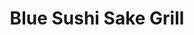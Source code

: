 ---
layout: place
title: "Blue Sushi Sake Grill"
permalink: /texas/dallas/blue-sushi-sake-grill.html
stateAbbr: TX
stateName: Texas
cityName: Dallas
seo:
  name: "Blue Sushi Sake Grill"
  type: Restaurant
  links: null
description: "Looking for sushi in Dallas, Texas? Check out Blue Sushi Sake Grill for a delightful Japanese dining experience. Enjoy a variety of sushi and other dishes in..."
place_id: ChIJsYazVsKfToYRlfObICLBJ0A
photos:
  - name: >-
      places/ChIJsYazVsKfToYRlfObICLBJ0A/photos/AeeoHcKlvVgRnmuPXi1vwAurI5MUWZj2bnwKTsjd7H7hWhdQbEJGFhSjDstAo4CGsIv5LNrSbHjNABX2ASQ_-OFxuYuX3g9-h6ihK7A9i207M-TbGyhAdPJo_6sCVU84oE9ekiulBn9MMHB45YTPKNKPcyNRNzbY81NyWfwCgAzQL-Ei_rspqIh56RkKqqFG2MwSKSaKmHC86f16mfSDibtb_7gFve7u3ksllWzC0crJtbH8MGCIVXU8XCdtwtTStDa0up88b163PIzMqT4BGNvAm0nkLA1DchHUDRt015iIWvg2nA
    widthPx: 750
    heightPx: 546
    authorAttributions:
      - displayName: Blue Sushi Sake Grill
        uri: https://maps.google.com/maps/contrib/106659337858444225090
        photoUri: >-
          https://lh3.googleusercontent.com/a-/ALV-UjVJylcm9_DxRQcE5BAuq_sKtj5jNwxJnb9sSWq6MAqU_Llvs4Zn=s100-p-k-no-mo
    flagContentUri: >-
      https://www.google.com/local/imagery/report/?cb_client=maps_api_places.places_api&image_key=!1e10!2sAF1QipPNJuj3rWdwmAWNxEWMjuP8ND7DLC5dWbwNpnNd&hl=en-US
    googleMapsUri: >-
      https://www.google.com/maps/place//data=!3m4!1e2!3m2!1sAF1QipPNJuj3rWdwmAWNxEWMjuP8ND7DLC5dWbwNpnNd!2e10!4m2!3m1!1s0x864e9fc256b386b1:0x4027c122209bf395
  - name: >-
      places/ChIJsYazVsKfToYRlfObICLBJ0A/photos/AeeoHcJ1j0hn9X3Y2pU7rd7oi-0GkRQb8bgqzdPJ1e2L03z_YE0Afh2E1zT6NXcSmKc-hfp3JxZzh2RxwmJjC1n2WbgU8-Zb4GeKFdDZDxeF6dlxf7zj-cSQsV2xufdvvaP0MhSiiCFYHOWqzw802bVCP3tozw54k3q-cuAk3p-EphH54l29k3ZjbZRuys17xDYuKItsIpSCTnSDPDNIPMyWaUAKyaWKemz_uQQyewfyEa44VXYkprj0iAi3j3FNtSidn_ubS2EUlvYBd5pnOlmEPZc7q75KpxL0UX7Cvz8R6gEtuQ
    widthPx: 2048
    heightPx: 1365
    authorAttributions:
      - displayName: Blue Sushi Sake Grill
        uri: https://maps.google.com/maps/contrib/106659337858444225090
        photoUri: >-
          https://lh3.googleusercontent.com/a-/ALV-UjVJylcm9_DxRQcE5BAuq_sKtj5jNwxJnb9sSWq6MAqU_Llvs4Zn=s100-p-k-no-mo
    flagContentUri: >-
      https://www.google.com/local/imagery/report/?cb_client=maps_api_places.places_api&image_key=!1e10!2sAF1QipNY_iBEL69KxviNQ8Z812WvuXqplp9AD0f8F-67&hl=en-US
    googleMapsUri: >-
      https://www.google.com/maps/place//data=!3m4!1e2!3m2!1sAF1QipNY_iBEL69KxviNQ8Z812WvuXqplp9AD0f8F-67!2e10!4m2!3m1!1s0x864e9fc256b386b1:0x4027c122209bf395
  - name: >-
      places/ChIJsYazVsKfToYRlfObICLBJ0A/photos/AeeoHcLSqEQbN_gtfYPHPE5WeEBuwrQMC4_5bJOiNymaQXUkqdO6EvFabjExVQqasWxowWoUBZel4epk6BnsSdRornlNggXRsOmrfUtAS-heyh0Sa3YcdmWcFWNHJyzrf9StxyYXBRmVp0pcft73-nsw__RnbDTY47VX1rQjeGxFW081pDMgFHEY7u8WuVnwW3kg2l0r-W9zwl8Jaa4gXq5EXIVILU-mUqhaLYZ37qdXhbcwJ3boniB7RraaKTY3rzhwZcq8s5VzDW5PfxEpzlYSMonQiKAImtUSGBSbpyEbFqimB0eHT76C4_7cbFE8ZTFnkSWxV0eIL4z0fsFFpGtanFFhDA9ejg3vmVA8LIUL6GMHEVdfAbJgz5ymzBvx2-ro8dugW94lgBPWVHRLKAF2bm_SGH3UPgTMtQq0yOaQTA0
    widthPx: 3024
    heightPx: 4032
    authorAttributions:
      - displayName: Thiziri Hadid
        uri: https://maps.google.com/maps/contrib/110633735368613357591
        photoUri: >-
          https://lh3.googleusercontent.com/a-/ALV-UjXQBVnkrju9SyDCDbzz7n0kzeX7kuONwmQzItH-siOMzIq6iHwMQA=s100-p-k-no-mo
    flagContentUri: >-
      https://www.google.com/local/imagery/report/?cb_client=maps_api_places.places_api&image_key=!1e10!2sCIHM0ogKEICAgMDwspmGXw&hl=en-US
    googleMapsUri: >-
      https://www.google.com/maps/place//data=!3m4!1e2!3m2!1sCIHM0ogKEICAgMDwspmGXw!2e10!4m2!3m1!1s0x864e9fc256b386b1:0x4027c122209bf395
  - name: >-
      places/ChIJsYazVsKfToYRlfObICLBJ0A/photos/AeeoHcJLhoyryLxzJmLMSgVBO09OG9GqGONWzaQROlwLdDNExpU4ZoLLCxTyzxpfYHkl5Xm0JFsJ2RCZA1GT-4bWBXfoyo5R3AuF5Wk_3TkU9uauuRyyuNjQ7QebRD23FY7rigcS3MbSi-lro7RArJjiru8zZRB-5jElrQ16RHh6jkOvqwaVJQhWix1pllyC52j_rn6oVxiVTucri5bI70GWCyDgepK0Hm1FsoocjWzAsLcYN_-_X6R0EYBDuSySMvdEk6J3HFgHvMRebONUgZynwf4583rboWluxp7o44hXxb6OAH9O19ahCxijIALYIvS54g5fUatGAaYEkEqnmCwvkCBDCaQg0qdGFG5iozbq75mfBXveaK5QObFFpIK7PYxPxUSbiIQCR62dSto0FTxzhEtViY1P2GtotszSOqKMckMHVA
    widthPx: 3412
    heightPx: 3653
    authorAttributions:
      - displayName: A M
        uri: https://maps.google.com/maps/contrib/104846322378350980994
        photoUri: >-
          https://lh3.googleusercontent.com/a-/ALV-UjUE0qpkFz1nQv1cYo-PCDtmQqfVH6G7JNQGBuOVnXtKG5J1JtuC=s100-p-k-no-mo
    flagContentUri: >-
      https://www.google.com/local/imagery/report/?cb_client=maps_api_places.places_api&image_key=!1e10!2sCIHM0ogKEICAgIDHzvmyGw&hl=en-US
    googleMapsUri: >-
      https://www.google.com/maps/place//data=!3m4!1e2!3m2!1sCIHM0ogKEICAgIDHzvmyGw!2e10!4m2!3m1!1s0x864e9fc256b386b1:0x4027c122209bf395
  - name: >-
      places/ChIJsYazVsKfToYRlfObICLBJ0A/photos/AeeoHcIu1GM8nNQYyXuAb7aRnDhna9Gte9TIy6Q6tTf3RfoM1n2GhhIBeJOp4TEcyec9R72rWx091SEHGXU2f_6NUBHvQGJfMk-JdrBGRDKKsU8-xchxVU8t1X89uB9C1T9F2xhtrGU1FWLdPMcG5hsfr5uF6VH70F9SbOrFS8LWOKCQxdxud-_8faMYZYMFrridA6fmL-3WXL2HoFXCrTkHD1SL7A8lGJIYQuLRTWCNS9diXcAOCXCLu8v6SnSEso3bs0UIL6FuOOBVLq9bGGqgTBXkBLFWupMGUZqsgTSXi32X9jlhvbn9lnrVXbp32VduhCqR_Qq5xY5tO96I49UdqEMje1r-13ytFAYzrHgkz65D3_AbJ5Shr90X5m_DzxqmyHipLX7Yl4z7R3JPnHNkx0-kVDnYq82BfRkGIkEwG_Unpmg7
    widthPx: 1536
    heightPx: 2048
    authorAttributions:
      - displayName: Pratik Patel
        uri: https://maps.google.com/maps/contrib/110682701567451856982
        photoUri: >-
          https://lh3.googleusercontent.com/a/ACg8ocK2qaLlt1RAQtJJ7OBhi3fjjiSX7DyeTmDzhiHwhjrUGI8spWw=s100-p-k-no-mo
    flagContentUri: >-
      https://www.google.com/local/imagery/report/?cb_client=maps_api_places.places_api&image_key=!1e10!2sCIHM0ogKEICAgMCIi9LZlAE&hl=en-US
    googleMapsUri: >-
      https://www.google.com/maps/place//data=!3m4!1e2!3m2!1sCIHM0ogKEICAgMCIi9LZlAE!2e10!4m2!3m1!1s0x864e9fc256b386b1:0x4027c122209bf395
  - name: >-
      places/ChIJsYazVsKfToYRlfObICLBJ0A/photos/AeeoHcJeEtCL4D8ZIehq-W-n_LO-KbpN93RhAYW_G4ysoyv8Xo26nY2fRDSg4Y2rZq3PbSclOH2BOM1IaLN9CadmgDVxt8_p06ZPOLDYYDBTRj9iHwNQQVE5ZFEVtTkbwUHmNYb0m2yvaihy6sYBwboow_1QZsITMMZKEL0wPLASkSeXvGWNg5RGInB19gQMxeugLuCDFaaJ66Xd38wW2k7KsZHNzYBoXnu8hJL7OI0FGsPrp_I2fTY4pgDIg4xrheP8rzIywJVHisKX1ggE3-qV9DuPPK0NJD4OsDef915ycRRHZloZ_Mm8FbHN9YPhKnuR34AX6Fovj9mhEevP4hL69X-52rUGk3ojjCBki290NebeJphmJU5NToF68VS6bPbUYWnjIaTyNYW-NZ5XLs3IhpfnDD4La_bmZpwODBiA8nuIaOo
    widthPx: 4800
    heightPx: 3600
    authorAttributions:
      - displayName: Irving Ramirez
        uri: https://maps.google.com/maps/contrib/114851614888963287025
        photoUri: >-
          https://lh3.googleusercontent.com/a-/ALV-UjUp_WgNPeDIHhBHAE7PedppqkTvxaYpntvHRwnGzU54OCAv0Twd=s100-p-k-no-mo
    flagContentUri: >-
      https://www.google.com/local/imagery/report/?cb_client=maps_api_places.places_api&image_key=!1e10!2sCIHM0ogKEICAgIDez6LAlQE&hl=en-US
    googleMapsUri: >-
      https://www.google.com/maps/place//data=!3m4!1e2!3m2!1sCIHM0ogKEICAgIDez6LAlQE!2e10!4m2!3m1!1s0x864e9fc256b386b1:0x4027c122209bf395
  - name: >-
      places/ChIJsYazVsKfToYRlfObICLBJ0A/photos/AeeoHcIG1VLDponVtSP3bkmQKKjMmlTBXBnwD2db-Fn-dnFr0yYh437jC-Ct1USRHtsS1YpCtQK_aJKVHewmaNLBxGfAnJsSWLUfHDzkTsLHNBytY1FfrMOx888hMeJ974tVSqx9fPVhOGkztCGa9LianzW_-VyOGdiZ2-rwbylt9cwcVPJpbvRLXPD9L61HVV_Gx-BaDA-3Sle-29tcmRBY40nC6IjijIYyg9F1Xnk1MQc7T8_Tm94LMf_od1eVedFz-2ipIjIRqn3eOhCq9vheGkBaEerjtbP2F_au1ep7vFF434oRINVRX92lc_cDo0NJcj_aLnNzVtZ-aB9orNdYzd_KZZsj2eBXx93OzA2iTlY1gwFvhnPZoANksifNmefh7SWM2x8eIJf_0gIkC6QNzETc6Di9F_3v0eRbDa4co-h6EyCHn_TFnX4oaSxI370B
    widthPx: 4080
    heightPx: 3072
    authorAttributions:
      - displayName: Mclovin
        uri: https://maps.google.com/maps/contrib/104334064449729043243
        photoUri: >-
          https://lh3.googleusercontent.com/a-/ALV-UjUjJLkpQyY8UM7vLMXK0Sxlyo6wPt1uMLO7heM35DsOHYnfWueKyQ=s100-p-k-no-mo
    flagContentUri: >-
      https://www.google.com/local/imagery/report/?cb_client=maps_api_places.places_api&image_key=!1e10!2sCIABIhAA3ireqT2awWee6r8AA_Np&hl=en-US
    googleMapsUri: >-
      https://www.google.com/maps/place//data=!3m4!1e2!3m2!1sCIABIhAA3ireqT2awWee6r8AA_Np!2e10!4m2!3m1!1s0x864e9fc256b386b1:0x4027c122209bf395
  - name: >-
      places/ChIJsYazVsKfToYRlfObICLBJ0A/photos/AeeoHcJFqlDEsBtYpFWDjfjVP16fUSHP3B5kgVHD2PY0AJOS4Wmo5l0SyGg2kbxPpGeUjNVSLO5Bshg_9qH_YKVbNGlLdk_cUJGUYgeLsR3P7tf_XoqvYqF2ecDdMuAPSz3JFZ5USIt3FTaKuHvfx_DCb2a0FY5RFOEh_7dhQnLlpiTEMpGlOhS0HXQf6eT_h-QjKLWg7MJm24NLMw6v80bbaG-iGpqvdmC0QhkrucArokHKliJcRK8qtxRanPcyt0Fs2q6NXD31lAxdpvjGI6P95waoIRqWwNl1wvJ4MKs7DTuhqbaAU9i_bX0fFDRhzfXXSaVXzqPiJUNinSew-MiwIevz70VyRFqoALreOQYcuycSkwhwOjJlvhB_SUZtzlfIi97fdv2Mh9ucdtgWKvQ35iGwDC6ZrZPPjMUtzw-TxV-xww
    widthPx: 4000
    heightPx: 3000
    authorAttributions:
      - displayName: Anh Tran
        uri: https://maps.google.com/maps/contrib/118119320574894035603
        photoUri: >-
          https://lh3.googleusercontent.com/a-/ALV-UjVUKCsxIU-O2GzBFSsS99Jnf26sPlFu7q0cr7SgZn8jOIK54_US=s100-p-k-no-mo
    flagContentUri: >-
      https://www.google.com/local/imagery/report/?cb_client=maps_api_places.places_api&image_key=!1e10!2sCIHM0ogKEICAgICp7fOEOw&hl=en-US
    googleMapsUri: >-
      https://www.google.com/maps/place//data=!3m4!1e2!3m2!1sCIHM0ogKEICAgICp7fOEOw!2e10!4m2!3m1!1s0x864e9fc256b386b1:0x4027c122209bf395
  - name: >-
      places/ChIJsYazVsKfToYRlfObICLBJ0A/photos/AeeoHcLZbJJjSuVE_tUg2SmVkOtEseiGl5nuKYoMFYt3QVo_gz6A8KgXk4ajf4Jso26S-pfnd9GsjKSdC8_gfF2H120Yj8mXrohr7intrnVzucZjIqlod8k9ETKCirrxcF089gETuI31i_wmt_qC6UuAUWjsFtneuvKqnzKBD-dGW1qucYulCk2PmJkNlwCyHkcOheaoGjQGrSOXpNdRKSAUfAzuE633KE8WtBXGe7rmTwfLqMRet5jMkDsqzqHmRm1jo4NurL5YBlE-OtwyZAFIUgGeo1QmbrbLMyWDi4x-u6Iz2KRTGPeknjWnbQmgyPkYsSc6cLTZ0Z_9D1-ND-FXfwFQ_jJczQAxoD8CR7MG6cuuNHgSl-3BqHEGn0GKXRZDtu4JhH5mju-g3wd02kxv3U7DZMoKJbA8X3cFvELj6ghkPhrAGlwUrNPVZtqpuCox
    widthPx: 4080
    heightPx: 3072
    authorAttributions:
      - displayName: Mclovin
        uri: https://maps.google.com/maps/contrib/104334064449729043243
        photoUri: >-
          https://lh3.googleusercontent.com/a-/ALV-UjUjJLkpQyY8UM7vLMXK0Sxlyo6wPt1uMLO7heM35DsOHYnfWueKyQ=s100-p-k-no-mo
    flagContentUri: >-
      https://www.google.com/local/imagery/report/?cb_client=maps_api_places.places_api&image_key=!1e10!2sCIABIhADydmY9iNXCWee6sMACl86&hl=en-US
    googleMapsUri: >-
      https://www.google.com/maps/place//data=!3m4!1e2!3m2!1sCIABIhADydmY9iNXCWee6sMACl86!2e10!4m2!3m1!1s0x864e9fc256b386b1:0x4027c122209bf395
  - name: >-
      places/ChIJsYazVsKfToYRlfObICLBJ0A/photos/AeeoHcJFmlxQv0CW-fAgRuuiVu77nzGz8sxjyAq3IXgdNciykj4RHq0kSezOB-nGVPWynHJYSp8H8jPKXdLi8s-kCWECMOmFeAtKSew3r1qpzMY79_GDggHKYmDDBvjIZ1_4JWW09Og3xNpW-1silFjCZXErgk4GVWcW4T54x-uoiVdRnQqYnqlsExt3BIW7x6F3E-hbvRabS9ZFaFgSGpVIq_Z1Zz2UlkxNDE5Fl0BtkBKwX7QQFfV7PdnD0IZUrG2_9Ey1O_QzaosWKsCLh0NDh1CxCiXYrsZz8P4uE-i0mM6VgSrsIPhhgI19ioqY-zCxqrh4snV4YGIzNFyYHEJMvchNSofxm9HCtiK5naKyYR_dAvH0SGg5dRXTvk7KvmKkoFTU09FYGmfEJ4x4oOzycRpYnGJzN4GP1oYkCOfeN89MAQ
    widthPx: 4032
    heightPx: 2268
    authorAttributions:
      - displayName: Kathleen Valerio
        uri: https://maps.google.com/maps/contrib/112625629573355357534
        photoUri: >-
          https://lh3.googleusercontent.com/a-/ALV-UjXnBxC0X_5NPB-W3lN8QEDaJ5Bxn9ExPJ7NwTviYu95sVY6l0Xi=s100-p-k-no-mo
    flagContentUri: >-
      https://www.google.com/local/imagery/report/?cb_client=maps_api_places.places_api&image_key=!1e10!2sCIHM0ogKEICAgICT4bOYZg&hl=en-US
    googleMapsUri: >-
      https://www.google.com/maps/place//data=!3m4!1e2!3m2!1sCIHM0ogKEICAgICT4bOYZg!2e10!4m2!3m1!1s0x864e9fc256b386b1:0x4027c122209bf395
address: 7859 Walnut Hill Ln STE 180, Dallas, TX 75230, USA
street: 7859 Walnut Hill Ln STE 180
city: Dallas
state: TX
zip: '75230'
country: USA
neighborhood: North Dallas
latitude: '32.881347'
longitude: '-96.772917'
accessibility_options:
  wheelchairAccessibleParking: true
  wheelchairAccessibleRestroom: true
  wheelchairAccessibleSeating: true
business_status: OPERATIONAL
name: Blue Sushi Sake Grill
google_maps_links:
  directionsUri: >-
    https://www.google.com/maps/dir//''/data=!4m7!4m6!1m1!4e2!1m2!1m1!1s0x864e9fc256b386b1:0x4027c122209bf395!3e0
  placeUri: https://maps.google.com/?cid=4622875894839243669
  writeAReviewUri: >-
    https://www.google.com/maps/place//data=!4m3!3m2!1s0x864e9fc256b386b1:0x4027c122209bf395!12e1
  reviewsUri: >-
    https://www.google.com/maps/place//data=!4m4!3m3!1s0x864e9fc256b386b1:0x4027c122209bf395!9m1!1b1
  photosUri: >-
    https://www.google.com/maps/place//data=!4m3!3m2!1s0x864e9fc256b386b1:0x4027c122209bf395!10e5
primary_type: Sushi Restaurant
opening_hours:
  regular: null
  current: null
secondary_opening_hours:
  regular:
    weekdayDescriptions: null
    type: null
  current:
    weekdayDescriptions: null
    type: null
phone: null
price_level: null
price_range: null
rating: null
rating_count: 0
website: null
reviews: null
parking_options: null
payment_options: null
allow_dogs: null
curbside_pickup: null
delivery: null
dine_in: null
good_for_children: null
good_for_groups: null
good_for_sports: null
live_music: null
menu_for_children: null
outdoor_seating: null
reservable: null
restroom: null
serves_beer: null
serves_breakfast: null
serves_brunch: null
serves_cocktails: null
serves_coffee: null
serves_dinner: null
serves_dessert: null
serves_lunch: null
serves_vegetarian_food: null
serves_wine: null
takeout: null
summary: null

---